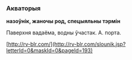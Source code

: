 ### Акваторыя
**назоўнік, жаночы род, спецыяльны тэрмін**

Паверхня вадаёма, водны ўчастак. А. порта.

<a rel="author">[http://rv-blr.com/](http://rv-blr.com/slounik.jsp?letterId=0&maskId=0&pageId=193)</a>
